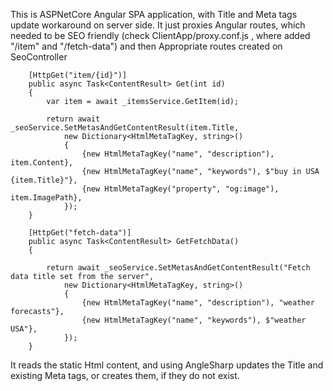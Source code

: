 

This is ASPNetCore Angular SPA application, with Title and Meta tags update workaround on server side. It just proxies Angular routes, 
which needed to be SEO friendly (check ClientApp/proxy.conf.js , where added "/item" and "/fetch-data") and then Appropriate routes created on SeoController

```
    [HttpGet("item/{id}")]
    public async Task<ContentResult> Get(int id)
    {
        var item = await _itemsService.GetItem(id);

        return await _seoService.SetMetasAndGetContentResult(item.Title,
            new Dictionary<HtmlMetaTagKey, string>()
            {
                {new HtmlMetaTagKey("name", "description"), item.Content},
                {new HtmlMetaTagKey("name", "keywords"), $"buy in USA {item.Title}"},
                {new HtmlMetaTagKey("property", "og:image"), item.ImagePath},
            });
    }
    
    [HttpGet("fetch-data")]
    public async Task<ContentResult> GetFetchData()
    {

        return await _seoService.SetMetasAndGetContentResult("Fetch data title set from the server",
            new Dictionary<HtmlMetaTagKey, string>()
            {
                {new HtmlMetaTagKey("name", "description"), "weather forecasts"},
                {new HtmlMetaTagKey("name", "keywords"), $"weather USA"},
            });
    }
```

It reads the static Html content, and using AngleSharp updates the Title and existing Meta tags, or creates them, if they do not exist.
